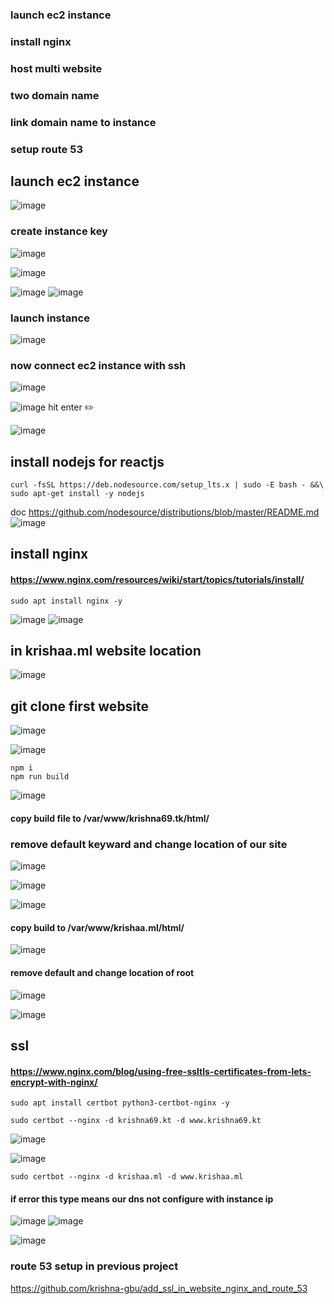 ### launch ec2 instance 
### install nginx
### host multi website
### two domain name
### link domain name to instance
### setup route 53 

## launch ec2 instance 
![image](https://user-images.githubusercontent.com/40553867/204722661-bfd5d1b6-7807-4bed-93bd-962380c1d526.png)

### create instance key
![image](https://user-images.githubusercontent.com/40553867/204722827-1d81f776-edc2-4099-a85a-9172a083d029.png)

![image](https://user-images.githubusercontent.com/40553867/204722925-8c9d415b-f1cb-4d3d-b28d-bfa7c2de84dc.png)

![image](https://user-images.githubusercontent.com/40553867/204722965-394ba022-6998-4a74-8176-55436558e33d.png)
![image](https://user-images.githubusercontent.com/40553867/204722989-03ecbe70-a20c-4379-a0d9-1d05dc3407fd.png)

### launch instance 
![image](https://user-images.githubusercontent.com/40553867/204723056-88a5e887-ef40-487a-9a35-5d2460fffaa0.png)

### now connect ec2 instance with ssh 

![image](https://user-images.githubusercontent.com/40553867/204723142-d4a8d7c1-9f93-4683-9c40-864e652211cd.png)

![image](https://user-images.githubusercontent.com/40553867/204723302-8efa1f36-8508-48ab-9019-3ac25dc3835d.png)
 hit enter :pencil2:
 
![image](https://user-images.githubusercontent.com/40553867/204724911-98e09766-8609-4e45-a9cb-afea2450666b.png)

## install nodejs for reactjs
```
curl -fsSL https://deb.nodesource.com/setup_lts.x | sudo -E bash - &&\
sudo apt-get install -y nodejs
```
doc https://github.com/nodesource/distributions/blob/master/README.md
![image](https://user-images.githubusercontent.com/40553867/204736471-f404c9dc-9397-41b5-8e4c-e559047deed5.png)

## install nginx 
#### https://www.nginx.com/resources/wiki/start/topics/tutorials/install/

```
sudo apt install nginx -y
```
![image](https://user-images.githubusercontent.com/40553867/204738377-d3765dc2-3056-4fe9-9272-f5f7350f43dd.png)
![image](https://user-images.githubusercontent.com/40553867/204739523-88a7e84f-3d7c-455f-92d0-494e898122d1.png)

## in krishaa.ml website location
![image](https://user-images.githubusercontent.com/40553867/204739460-31054366-21e8-4057-bb12-e6ea441ebbc3.png)
## git clone first website
![image](https://user-images.githubusercontent.com/40553867/204739838-e910007e-6cc7-4381-845e-047779a18161.png)

![image](https://user-images.githubusercontent.com/40553867/204740007-1f0cd8b2-c8c8-4580-bfbe-cec1e1d0905b.png)

```
npm i
npm run build
```
![image](https://user-images.githubusercontent.com/40553867/204740909-ee862005-d316-42f5-8077-efe23d2dbd18.png)

#### copy build file to /var/www/krishna69.tk/html/
### remove default keyward and change location of our site 
![image](https://user-images.githubusercontent.com/40553867/205471884-512fde66-0cf5-402d-bcbf-c9dabe088318.png)

![image](https://user-images.githubusercontent.com/40553867/205471694-32a91efc-a09a-4c7f-9d95-340025073512.png)

![image](https://user-images.githubusercontent.com/40553867/205471703-7134f34f-70a3-49fb-8dba-2a59ea99b1d3.png)

#### copy build to /var/www/krishaa.ml/html/

![image](https://user-images.githubusercontent.com/40553867/205472363-47de3adc-c566-432c-b41c-b585e9f5a3b0.png)

#### remove default and change location of root 
![image](https://user-images.githubusercontent.com/40553867/205472408-7b553f43-216c-4f4e-89c8-1501510d48ca.png)

![image](https://user-images.githubusercontent.com/40553867/205472448-614d4280-1eaa-4e37-93e2-aa7051484097.png)

## ssl
#### https://www.nginx.com/blog/using-free-ssltls-certificates-from-lets-encrypt-with-nginx/

```
sudo apt install certbot python3-certbot-nginx -y
```

```
sudo certbot --nginx -d krishna69.kt -d www.krishna69.kt
```
![image](https://user-images.githubusercontent.com/40553867/205502320-912bdff8-bb78-4cd9-8862-20b80e70fe31.png)

![image](https://user-images.githubusercontent.com/40553867/205502338-40dfaece-86d8-4ed2-9328-2a57dab36c9a.png)

```
sudo certbot --nginx -d krishaa.ml -d www.krishaa.ml
```
#### if error this type means our dns not configure with instance ip
![image](https://user-images.githubusercontent.com/40553867/205502411-4ae261d5-2f55-406d-b85a-cad971cd5200.png)
![image](https://user-images.githubusercontent.com/40553867/205502483-fab80cbd-ec1c-4fcb-9c34-a52b2f827ed3.png)

![image](https://user-images.githubusercontent.com/40553867/205502451-6405d00a-dab6-4133-95f6-c14f81183a38.png)

### route 53 setup in previous project
https://github.com/krishna-gbu/add_ssl_in_website_nginx_and_route_53
